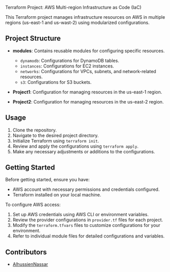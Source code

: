 Terraform Project: AWS Multi-region Infrastructure as Code (IaC)

This Terraform project manages infrastructure resources on AWS in multiple regions (us-east-1 and us-wast-2) using modularized configurations.

## Project Structure

- **modules**: Contains reusable modules for configuring specific resources.

  - `dynamodb`: Configurations for DynamoDB tables.
  - `instances`: Configurations for EC2 instances.
  - `networks`: Configurations for VPCs, subnets, and network-related resources.
  - `s3`: Configurations for S3 buckets.

- **Project1**: Configuration for managing resources in the us-east-1 region.
- **Project2**: Configuration for managing resources in the us-east-2 region.

## Usage

1. Clone the repository.
2. Navigate to the desired project directory.
3. Initialize Terraform using `terraform init`.
4. Review and apply the configurations using `terraform apply`.
5. Make any necessary adjustments or additions to the configurations.

## Getting Started

Before getting started, ensure you have:

- AWS account with necessary permissions and credentials configured.
- Terraform installed on your local machine.

To configure AWS access:

1. Set up AWS credentials using AWS CLI or environment variables.
2. Review the provider configurations in `provider.tf` files for each project.
3. Modify the `terraform.tfvars` files to customize configurations for your environment.
4. Refer to individual module files for detailed configurations and variables.

## Contributors

- [AlhussienNassar](https://github.com/AlhussienNassar)
